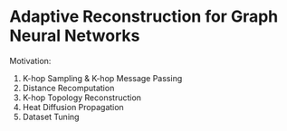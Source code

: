 # Adaptive Reconstruction for Graph Neural Networks

Motivation:

1. K-hop Sampling & K-hop Message Passing
2. Distance Recomputation
3. K-hop Topology Reconstruction
4. Heat Diffusion Propagation
5. Dataset Tuning
